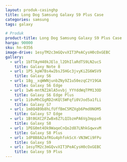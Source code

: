 ```yaml
---
layout: produk-casinghp
title: Long Dog Samsung Galaxy S9 Plus Case
categories: samsung
tags: galaxy

# Produk
product-title: Long Dog Samsung Galaxy S9 Plus Case
harga: 90000
sku: hn-0356
image-drive: 1esyTM2c3mGQvvXIT3PeACysH0cOxGEBC
gallery:
  - url: 1bTTAyH40kJElo_l2DhIlaRdTS9LN2ucS
    title: Galaxy Note 8
  - url: 1P5_kpW7Bs4w2bsJ5HGc3jvyKiZG6WSV9
    title: Galaxy S6
  - url: 18g__xqWWNjunbZNy9Z1u50ezqC2Y19GA
    title: Galaxy S6 Edge
  - url: 1wN-mntNZ2AlA5vvbj_YYYddWqTPM13OD
    title: Galaxy S6 Edge Plus
  - url: 1i0vMhCGgRD2nKQl5WFqfi0VJod5a1fLi
    title: Galaxy S7
  - url: 1m8Q4B9b8hLfUffBmC5MZXgb6Pmd0NOM5
    title: Galaxy S7 Edge
  - url: 1Bt0GXC2FZwBx6Z7LQIbzmPA6Vg3mppx6
    title: Galaxy S8
  - url: 1PEG0mt4Ok9WaqeCnQo2d87LNhkGqwxvM
    title: Galaxy S8 Plus
  - url: 1dP8B8A2afRGu4phfokScX-VN3WCi9FPu
    title: Galaxy S9
  - url: 1esyTM2c3mGQvvXIT3PeACysH0cOxGEBC
    title: Galaxy S9 Plus
---
```


